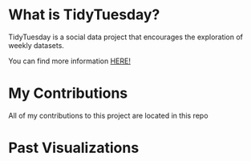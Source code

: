 # What is TidyTuesday?
TidyTuesday is a social data project that encourages the exploration of weekly datasets.

You can find more information [HERE!](https://github.com/rfordatascience/tidytuesday)

# My Contributions
All of my contributions to this project are located in this repo

# Past Visualizations
